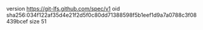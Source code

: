 version https://git-lfs.github.com/spec/v1
oid sha256:034f122af35d4e21f2d5f0c80dd71388598f5b1eef1d9a7a0788c3f08439bcef
size 51

